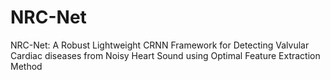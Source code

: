 # NRC-Net
NRC-Net: A Robust Lightweight CRNN Framework for Detecting Valvular Cardiac diseases from Noisy Heart Sound using Optimal Feature Extraction Method
